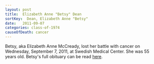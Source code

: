 ```yaml
---
layout: post
title:  Elizabeth Anne "Betsy" Dean
sortKey:  Dean, Elizabeth Anne "Betsy"
date:   2011-09-07
categories: class-of-1974
causeOfDeath: cancer
---
```

Betsy, aka Elizabeth Anne McCready, lost her battle with cancer on Wednesday, September 7, 2011, at Swedish Medical Center. She was 55 years old. Betsy's full obituary can be read [here](http://tinyurl.com/p9pfvxy).
